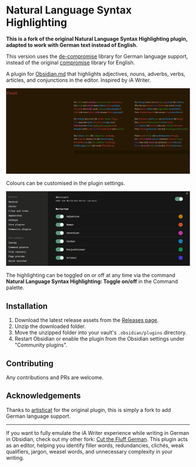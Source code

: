 # Natural Language Syntax Highlighting

**This is a fork of the original Natural Language Syntax Highlighting plugin, adapted to work with German text instead of English.**

This version uses the [de-compromise](https://github.com/nlp-compromise/de-compromise) library for German language support, instead of the original [compromise](https://github.com/spencermountain/compromise) library for English.

A plugin for [Obsidian.md](https://obsidian.md/) that highlights adjectives, nouns, adverbs, verbs, articles, and conjunctions in the editor. Inspired by iA Writer.

![screenshot 1](img/nl-syntax-hl-german.png)

Colours can be customised in the plugin settings.

![screenshot 2](img/nl-syntax-hl-german2.png)

The highlighting can be toggled on or off at any time via the command **Natural Language Syntax Highlighting: Toggle on/off** in the Command palette.

## Installation

1. Download the latest release assets from the [Releases page](https://github.com/your-username/nl-syntax-highlighting/releases).
2. Unzip the downloaded folder.
3. Move the unzipped folder into your vault's `.obsidian/plugins` directory.
4. Restart Obsidian or enable the plugin from the Obsidian settings under "Community plugins".

## Contributing

Any contributions and PRs are welcome.

## Acknowledgements

Thanks to [artisticat](https://github.com/artisticat1) for the original plugin, this is simply
a fork to add German language support.

---

If you want to fully emulate the iA Writer experience while writing in German in Obsidian, check out my other fork: [Cut the Fluff German](https://github.com/n12k0/obsidian-cut-the-fluff-german). This plugin acts as an editor, helping you identify filler words, redundancies, clichés, weak qualifiers, jargon, weasel words, and unnecessary complexity in your writing.